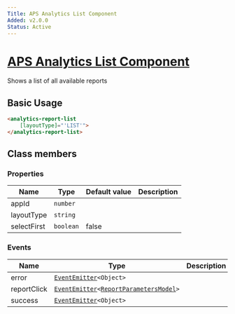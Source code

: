 ```yaml
---
Title: APS Analytics List Component
Added: v2.0.0
Status: Active
---
```


# [APS Analytics List Component](../../../lib/insights/analytics-process/components/analytics-report-list.component.ts "Defined in analytics-report-list.component.ts")

Shows a list of all available reports

## Basic Usage

```html
<analytics-report-list
    [layoutType]="'LIST'">
</analytics-report-list>
```

## Class members

### Properties

| Name | Type | Default value | Description |
| ---- | ---- | ------------- | ----------- |
| appId | `number` |  |  |
| layoutType | `string` |  |  |
| selectFirst | `boolean` | false |  |

### Events

| Name | Type | Description |
| ---- | ---- | ----------- |
| error | [`EventEmitter`](https://angular.io/api/core/EventEmitter)`<Object>` |  |
| reportClick | [`EventEmitter`](https://angular.io/api/core/EventEmitter)`<`[`ReportParametersModel`](../../../lib/insights/diagram/models/report/reportParameters.model.ts)`>` |  |
| success | [`EventEmitter`](https://angular.io/api/core/EventEmitter)`<Object>` |  |

